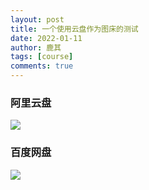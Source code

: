 ```yaml
---
layout: post
title: 一个使用云盘作为图床的测试
date: 2022-01-11
author: 鹿其
tags: [course]
comments: true
---
```

### 阿里云盘
![](https://www.aliyundrive.com/s/suvbiaSujRr)
### 百度网盘
![](https://pan.baidu.com/s/14OB1WTzM3YHwOu4PrGgD9Q?pwd=bumd)